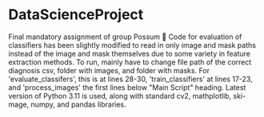 ﻿# DataScienceProject
Final mandatory assignment of group Possum 🦡
Code for evaluation of classifiers has been slightly modified to read in only image and mask paths instead of the image and mask themselves due to some variety in feature extraction methods. 
To run, mainly have to change file path of the correct diagnosis csv, folder with images, and folder with masks. For 'evaluate_classifers', this is at lines 28-30, 'train_classifiers' at lines 17-23, and 'process_images' the first lines below "Main Script" heading. Latest version of Python 3.11 is used, along with standard cv2, mathplotlib, ski-mage, numpy, and pandas libraries.
